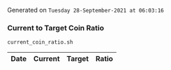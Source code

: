 Generated on `Tuesday 28-September-2021 at 06:03:16`

### Current to Target Coin Ratio
`current_coin_ratio.sh`

Date|Current|Target|Ratio
---|---|---|---
